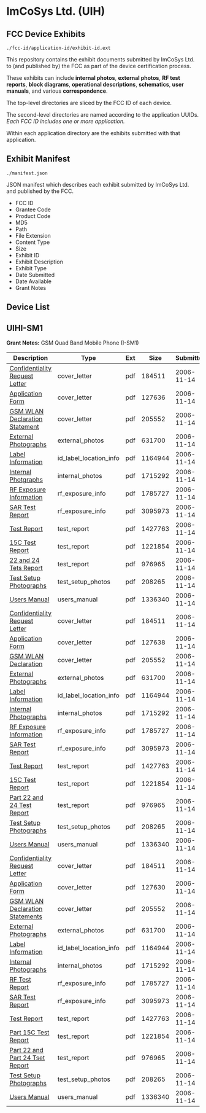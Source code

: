 # ImCoSys Ltd. (UIH)
## FCC Device Exhibits

```
./fcc-id/application-id/exhibit-id.ext
```

This repository contains the exhibit documents submitted by ImCoSys Ltd. to (and published by) the FCC as part of the device certification process.

These exhibits can include **internal photos**, **external photos**, **RF test reports**, **block diagrams**, **operational descriptions**, **schematics**, **user manuals**, and various **correspondence**.

The top-level directories are sliced by the FCC ID of each device.

The second-level directories are named according to the application UUIDs. *Each FCC ID includes one or more application.*

Within each application directory are the exhibits submitted with that application. 

## Exhibit Manifest

```
./manifest.json
```

JSON manifest which describes each exhibit submitted by ImCoSys Ltd. and published by the FCC.

- FCC ID
- Grantee Code
- Product Code
- MD5
- Path
- File Extension
- Content Type
- Size
- Exhibit ID
- Exhibit Description
- Exhibit Type
- Date Submitted
- Date Available
- Grant Notes

## Device List
## UIHI-SM1
**Grant Notes:** GSM Quad Band Mobile Phone (I-SM1)

| Description | Type | Ext | Size | Submitted | Available |
| ----------- | ---- | --- | ---- | --------- | --------- |
| [Confidentiality Request Letter](UIHI-SM1/87993a16a84e52f0ab05533c61a199e1/728207.pdf) | cover_letter | pdf | 184511 | 2006-11-14 | 2006-11-14 |
| [Application Form](UIHI-SM1/87993a16a84e52f0ab05533c61a199e1/728231.pdf) | cover_letter | pdf | 127636 | 2006-11-14 | 2006-11-14 |
| [GSM WLAN Declaration Statement](UIHI-SM1/87993a16a84e52f0ab05533c61a199e1/728211.pdf) | cover_letter | pdf | 205552 | 2006-11-14 | 2006-11-14 |
| [External Photographs](UIHI-SM1/87993a16a84e52f0ab05533c61a199e1/728209.pdf) | external_photos | pdf | 631700 | 2006-11-14 | 2006-11-14 |
| [Label Information](UIHI-SM1/87993a16a84e52f0ab05533c61a199e1/728212.pdf) | id_label_location_info | pdf | 1164944 | 2006-11-14 | 2006-11-14 |
| [Internal Photgraphs](UIHI-SM1/87993a16a84e52f0ab05533c61a199e1/728213.pdf) | internal_photos | pdf | 1715292 | 2006-11-14 | 2006-11-14 |
| [RF Exposure Information](UIHI-SM1/87993a16a84e52f0ab05533c61a199e1/728216.pdf) | rf_exposure_info | pdf | 1785727 | 2006-11-14 | 2006-11-14 |
| [SAR Test Report](UIHI-SM1/87993a16a84e52f0ab05533c61a199e1/728218.pdf) | rf_exposure_info | pdf | 3095973 | 2006-11-14 | 2006-11-14 |
| [Test Report](UIHI-SM1/87993a16a84e52f0ab05533c61a199e1/728210.pdf) | test_report | pdf | 1427763 | 2006-11-14 | 2006-11-14 |
| [15C Test Report](UIHI-SM1/87993a16a84e52f0ab05533c61a199e1/728214.pdf) | test_report | pdf | 1221854 | 2006-11-14 | 2006-11-14 |
| [22 and 24 Tets Report](UIHI-SM1/87993a16a84e52f0ab05533c61a199e1/728215.pdf) | test_report | pdf | 976965 | 2006-11-14 | 2006-11-14 |
| [Test Setup Photographs](UIHI-SM1/87993a16a84e52f0ab05533c61a199e1/728217.pdf) | test_setup_photos | pdf | 208265 | 2006-11-14 | 2006-11-14 |
| [Users Manual](UIHI-SM1/87993a16a84e52f0ab05533c61a199e1/728225.pdf) | users_manual | pdf | 1336340 | 2006-11-14 | 2006-11-14 |
| [Confidentiality Request Letter](UIHI-SM1/6cb185c251ed1d0a0267808fe7c97f57/728207.pdf) | cover_letter | pdf | 184511 | 2006-11-14 | 2006-11-14 |
| [Application Form](UIHI-SM1/6cb185c251ed1d0a0267808fe7c97f57/728208.pdf) | cover_letter | pdf | 127638 | 2006-11-14 | 2006-11-14 |
| [GSM WLAN Declaration](UIHI-SM1/6cb185c251ed1d0a0267808fe7c97f57/728211.pdf) | cover_letter | pdf | 205552 | 2006-11-14 | 2006-11-14 |
| [External Photographs](UIHI-SM1/6cb185c251ed1d0a0267808fe7c97f57/728209.pdf) | external_photos | pdf | 631700 | 2006-11-14 | 2006-11-14 |
| [Label Information](UIHI-SM1/6cb185c251ed1d0a0267808fe7c97f57/728212.pdf) | id_label_location_info | pdf | 1164944 | 2006-11-14 | 2006-11-14 |
| [Internal Photographs](UIHI-SM1/6cb185c251ed1d0a0267808fe7c97f57/728213.pdf) | internal_photos | pdf | 1715292 | 2006-11-14 | 2006-11-14 |
| [RF Exposure Information](UIHI-SM1/6cb185c251ed1d0a0267808fe7c97f57/728216.pdf) | rf_exposure_info | pdf | 1785727 | 2006-11-14 | 2006-11-14 |
| [SAR Test Report](UIHI-SM1/6cb185c251ed1d0a0267808fe7c97f57/728218.pdf) | rf_exposure_info | pdf | 3095973 | 2006-11-14 | 2006-11-14 |
| [Test Report](UIHI-SM1/6cb185c251ed1d0a0267808fe7c97f57/728210.pdf) | test_report | pdf | 1427763 | 2006-11-14 | 2006-11-14 |
| [15C Test Report](UIHI-SM1/6cb185c251ed1d0a0267808fe7c97f57/728214.pdf) | test_report | pdf | 1221854 | 2006-11-14 | 2006-11-14 |
| [Part 22 and 24 Test Report](UIHI-SM1/6cb185c251ed1d0a0267808fe7c97f57/728215.pdf) | test_report | pdf | 976965 | 2006-11-14 | 2006-11-14 |
| [Test Setup Photographs](UIHI-SM1/6cb185c251ed1d0a0267808fe7c97f57/728217.pdf) | test_setup_photos | pdf | 208265 | 2006-11-14 | 2006-11-14 |
| [Users Manual](UIHI-SM1/6cb185c251ed1d0a0267808fe7c97f57/728225.pdf) | users_manual | pdf | 1336340 | 2006-11-14 | 2006-11-14 |
| [Confidentiality Request Letter](UIHI-SM1/aa74fb5c92d38dc156c78d42c2680966/728207.pdf) | cover_letter | pdf | 184511 | 2006-11-14 | 2006-11-14 |
| [Application Form](UIHI-SM1/aa74fb5c92d38dc156c78d42c2680966/728250.pdf) | cover_letter | pdf | 127630 | 2006-11-14 | 2006-11-14 |
| [GSM WLAN Declaration Statements](UIHI-SM1/aa74fb5c92d38dc156c78d42c2680966/728211.pdf) | cover_letter | pdf | 205552 | 2006-11-14 | 2006-11-14 |
| [External Photographs](UIHI-SM1/aa74fb5c92d38dc156c78d42c2680966/728209.pdf) | external_photos | pdf | 631700 | 2006-11-14 | 2006-11-14 |
| [Label Information](UIHI-SM1/aa74fb5c92d38dc156c78d42c2680966/728212.pdf) | id_label_location_info | pdf | 1164944 | 2006-11-14 | 2006-11-14 |
| [Internal Photographs](UIHI-SM1/aa74fb5c92d38dc156c78d42c2680966/728213.pdf) | internal_photos | pdf | 1715292 | 2006-11-14 | 2006-11-14 |
| [RF Test Report](UIHI-SM1/aa74fb5c92d38dc156c78d42c2680966/728216.pdf) | rf_exposure_info | pdf | 1785727 | 2006-11-14 | 2006-11-14 |
| [SAR Test Report](UIHI-SM1/aa74fb5c92d38dc156c78d42c2680966/728218.pdf) | rf_exposure_info | pdf | 3095973 | 2006-11-14 | 2006-11-14 |
| [Test Report](UIHI-SM1/aa74fb5c92d38dc156c78d42c2680966/728210.pdf) | test_report | pdf | 1427763 | 2006-11-14 | 2006-11-14 |
| [Part 15C Test Report](UIHI-SM1/aa74fb5c92d38dc156c78d42c2680966/728214.pdf) | test_report | pdf | 1221854 | 2006-11-14 | 2006-11-14 |
| [Part 22 and Part 24 Tset Report](UIHI-SM1/aa74fb5c92d38dc156c78d42c2680966/728215.pdf) | test_report | pdf | 976965 | 2006-11-14 | 2006-11-14 |
| [Test Setup Photographs](UIHI-SM1/aa74fb5c92d38dc156c78d42c2680966/728217.pdf) | test_setup_photos | pdf | 208265 | 2006-11-14 | 2006-11-14 |
| [Users Manual](UIHI-SM1/aa74fb5c92d38dc156c78d42c2680966/728225.pdf) | users_manual | pdf | 1336340 | 2006-11-14 | 2006-11-14 |
